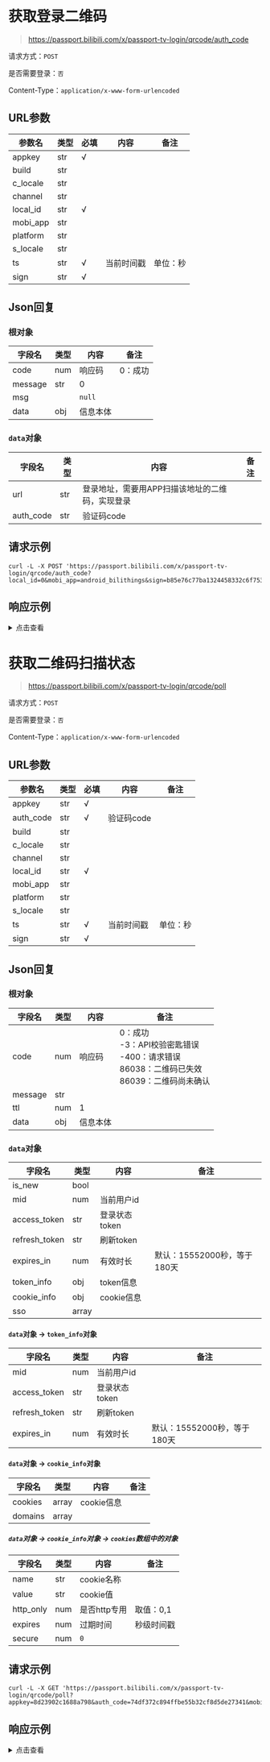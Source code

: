 # 获取登录二维码

> https://passport.bilibili.com/x/passport-tv-login/qrcode/auth_code

请求方式：`POST`

是否需要登录：`否`

Content-Type：`application/x-www-form-urlencoded`

## URL参数

| 参数名      | 类型  | 必填  | 内容    | 备注   |
|----------|-----|-----|-------|------|
| appkey   | str | √   |       |      |
| build    | str |     |       |      |
| c_locale | str |     |       |      |
| channel  | str |     |       |      |
| local_id | str | √   |       |      |
| mobi_app | str |     |       |      |
| platform | str |     |       |      |
| s_locale | str |     |       |      |
| ts       | str | √   | 当前时间戳 | 单位：秒 |
| sign     | str | √   |       |      |

## Json回复

### 根对象

| 字段名     | 类型  | 内容     | 备注   |
|---------|-----|--------|------|
| code    | num | 响应码    | 0：成功 |
| message | str | 0      |      |
| msg     |     | `null` |      |
| data    | obj | 信息本体   |      |

### `data`对象

| 字段名       | 类型  | 内容                        | 备注  |
|-----------|-----|---------------------------|-----|
| url       | str | 登录地址，需要用APP扫描该地址的二维码，实现登录 |     |
| auth_code | str | 验证码code                   |     |

## 请求示例

```shell
curl -L -X POST 'https://passport.bilibili.com/x/passport-tv-login/qrcode/auth_code?local_id=0&mobi_app=android_bilithings&sign=b85e76c77ba1324458332c6f753152a0&appkey=8d23902c1688a798&platform=android&ts=1664512278'
```

## 响应示例

<details>
<summary>点击查看</summary>

```json
{
  "code": 0,
  "message": "0",
  "ttl": 1,
  "data": {
    "url": "https://passport.bilibili.com/x/passport-tv-login/h5/qrcode/auth?auth_code=ab4f5d1d14b96ab6ab7746ff03848741&mobi_app=android_bilithings",
    "auth_code": "ab4f5d1d14b96ab6ab7746ff03848741"
  }
}
```

</details>

# 获取二维码扫描状态

> https://passport.bilibili.com/x/passport-tv-login/qrcode/poll

请求方式：`POST`

是否需要登录：`否`

Content-Type：`application/x-www-form-urlencoded`

## URL参数

| 参数名       | 类型  | 必填  | 内容      | 备注   |
|-----------|-----|-----|---------|------|
| appkey    | str | √   |         |      |
| auth_code | str | √   | 验证码code |      |
| build     | str |     |         |      |
| c_locale  | str |     |         |      |
| channel   | str |     |         |      |
| local_id  | str | √   |         |      |
| mobi_app  | str |     |         |      |
| platform  | str |     |         |      |
| s_locale  | str |     |         |      |
| ts        | str | √   | 当前时间戳   | 单位：秒 |
| sign      | str | √   |         |      |

## Json回复

### 根对象

| 字段名     | 类型  | 内容   | 备注                                                                          |
|---------|-----|------|-----------------------------------------------------------------------------|
| code    | num | 响应码  | 0：成功<br/>-3：API校验密匙错误<br/>-400：请求错误<br/>86038：二维码已失效<br/>86039：二维码尚未确认<br/> |
| message | str |      |                                                                             |
| ttl     | num | 1    |                                                                             |
| data    | obj | 信息本体 |                                                                             |

### `data`对象

| 字段名           | 类型    | 内容        | 备注                  |
|---------------|-------|-----------|---------------------|
| is_new        | bool  |           |                     |
| mid           | num   | 当前用户id    |                     |
| access_token  | str   | 登录状态token |                     |
| refresh_token | str   | 刷新token   |                     |
| expires_in    | num   | 有效时长      | 默认：15552000秒，等于180天 |
| token_info    | obj   | token信息   |                     |
| cookie_info   | obj   | cookie信息  |                     |
| sso           | array |           |                     |

#### `data`对象 -> `token_info`对象

| 字段名           | 类型  | 内容        | 备注                  |
|---------------|-----|-----------|---------------------|
| mid           | num | 当前用户id    |                     |
| access_token  | str | 登录状态token |                     |
| refresh_token | str | 刷新token   |                     |
| expires_in    | num | 有效时长      | 默认：15552000秒，等于180天 |

#### `data`对象 -> `cookie_info`对象

| 字段名     | 类型    | 内容       | 备注  |
|---------|-------|----------|-----|
| cookies | array | cookie信息 |     |
| domains | array |          |     |

##### `data`对象 -> `cookie_info`对象 -> `cookies`数组中的对象

| 字段名       | 类型  | 内容       | 备注     |
|-----------|-----|----------|--------|
| name      | str | cookie名称 |        |
| value     | str | cookie值  |        |
| http_only | num | 是否http专用 | 取值：0,1 |
| expires   | num | 过期时间     | 秒级时间戳  |
| secure    | num | `0`      |        |

## 请求示例

```shell
curl -L -X GET 'https://passport.bilibili.com/x/passport-tv-login/qrcode/poll?appkey=8d23902c1688a798&auth_code=74df372c894ffbe55b32cf8d5de27341&mobi_app=android_bilithings&platform=android&local_id=0&sign=b52b76a42718e01154a23330da7f1372&ts=1664513181'
```

## 响应示例

<details>
<summary>点击查看</summary>

```json
{
  "code": 0,
  "message": "0",
  "ttl": 1,
  "data": {
    "is_new": false,
    "mid": 10086,
    "access_token": "********************************",
    "refresh_token": "********************************",
    "expires_in": 15552000,
    "token_info": {
      "mid": 10086,
      "access_token": "********************************",
      "refresh_token": "********************************",
      "expires_in": 15552000
    },
    "cookie_info": {
      "cookies": [
        {
          "name": "SESSDATA",
          "value": "********************************",
          "http_only": 1,
          "expires": 1679988973,
          "secure": 0
        },
        {
          "name": "bili_jct",
          "value": "********************************",
          "http_only": 0,
          "expires": 1679988973,
          "secure": 0
        },
        {
          "name": "DedeUserID",
          "value": "*******",
          "http_only": 0,
          "expires": 1679988973,
          "secure": 0
        },
        {
          "name": "DedeUserID__ckMd5",
          "value": "****************",
          "http_only": 0,
          "expires": 1679988973,
          "secure": 0
        },
        {
          "name": "sid",
          "value": "********",
          "http_only": 0,
          "expires": 1679988973,
          "secure": 0
        }
      ],
      "domains": [
        ".bilibili.com",
        ".biligame.com",
        ".bigfun.cn",
        ".bigfunapp.cn",
        ".dreamcast.hk"
      ]
    },
    "sso": [
      "https://passport.bilibili.com/api/v2/sso",
      "https://passport.biligame.com/api/v2/sso",
      "https://passport.bigfunapp.cn/api/v2/sso"
    ]
  }
}
```

</details>